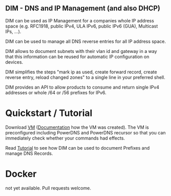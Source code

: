 ## DIM - DNS and IP Management (and also DHCP)

DIM can be used as IP Management for a companies whole IP address space (e.g. RFC1918, public IPv4, ULA IPv6, public IPv6 (GUA), Multicast IPs, ...).

DIM can be used to manage all DNS reverse entries for all IP address space.

DIM allows to document subnets with their vlan id and gateway in a way that this information can be reused for automatic IP configuration on devices.

DIM simplifies the steps "mark ip as used, create forward record, create reverse entry, reload changed zones" to a single line in your preferred shell.

DIM provides an API to allow products to consume and return single IPv4 addresses or whole /64 or /56 prefixes for IPv6.

# Quickstart / Tutorial
Download [VM](https://github.com/1and1/dim/releases/download/vm-1.0/dim-4-0-9.qcow2) ([Documentation](VM-SETUP.md) how the VM was created). The VM is preconfigured including PowerDNS and PowerDNS recursor so that you
can immediately check whether your commands had effects.

Read [Tutorial](TUTORIAL.md) to see how DIM can be used to document Prefixes and manage DNS Records.


# Docker
not yet available. Pull requests welcome.


